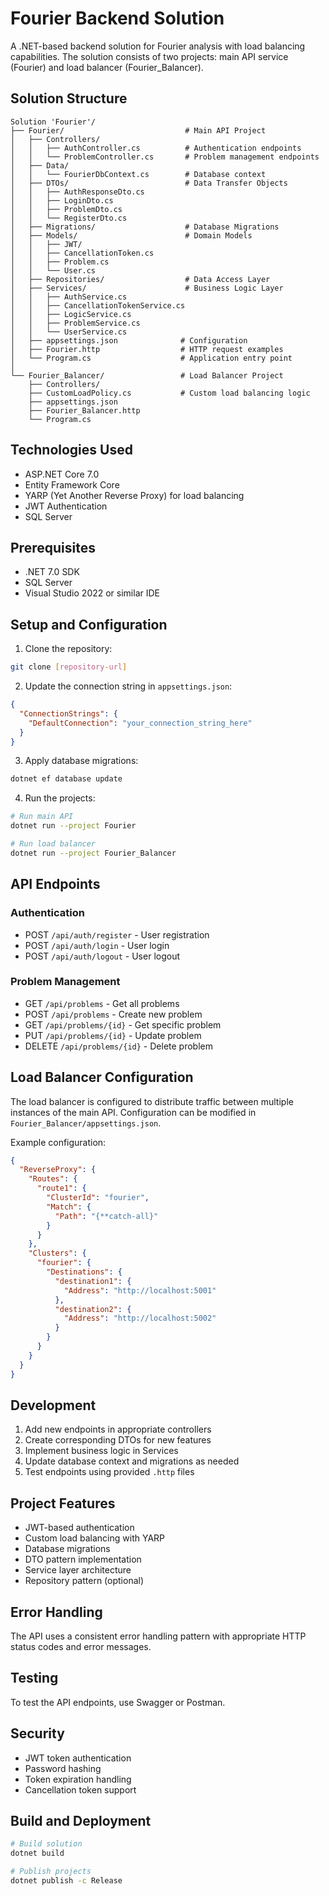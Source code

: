 # Fourier Backend Solution

A .NET-based backend solution for Fourier analysis with load balancing capabilities. The solution consists of two projects: main API service (Fourier) and load balancer (Fourier_Balancer).

## Solution Structure

```
Solution 'Fourier'/
├── Fourier/                           # Main API Project
│   ├── Controllers/
│   │   ├── AuthController.cs          # Authentication endpoints
│   │   └── ProblemController.cs       # Problem management endpoints
│   ├── Data/
│   │   └── FourierDbContext.cs        # Database context
│   ├── DTOs/                          # Data Transfer Objects
│   │   ├── AuthResponseDto.cs
│   │   ├── LoginDto.cs
│   │   ├── ProblemDto.cs
│   │   └── RegisterDto.cs
│   ├── Migrations/                    # Database Migrations
│   ├── Models/                        # Domain Models
│   │   ├── JWT/
│   │   ├── CancellationToken.cs
│   │   ├── Problem.cs
│   │   └── User.cs
│   ├── Repositories/                  # Data Access Layer
│   ├── Services/                      # Business Logic Layer
│   │   ├── AuthService.cs
│   │   ├── CancellationTokenService.cs
│   │   ├── LogicService.cs
│   │   ├── ProblemService.cs
│   │   └── UserService.cs
│   ├── appsettings.json              # Configuration
│   ├── Fourier.http                  # HTTP request examples
│   └── Program.cs                    # Application entry point
│
└── Fourier_Balancer/                 # Load Balancer Project
    ├── Controllers/
    ├── CustomLoadPolicy.cs           # Custom load balancing logic
    ├── appsettings.json
    ├── Fourier_Balancer.http
    └── Program.cs
```

## Technologies Used

- ASP.NET Core 7.0
- Entity Framework Core
- YARP (Yet Another Reverse Proxy) for load balancing
- JWT Authentication
- SQL Server

## Prerequisites

- .NET 7.0 SDK
- SQL Server
- Visual Studio 2022 or similar IDE

## Setup and Configuration

1. Clone the repository:
```bash
git clone [repository-url]
```

2. Update the connection string in `appsettings.json`:
```json
{
  "ConnectionStrings": {
    "DefaultConnection": "your_connection_string_here"
  }
}
```

3. Apply database migrations:
```bash
dotnet ef database update
```

4. Run the projects:
```bash
# Run main API
dotnet run --project Fourier

# Run load balancer
dotnet run --project Fourier_Balancer
```

## API Endpoints

### Authentication
- POST `/api/auth/register` - User registration
- POST `/api/auth/login` - User login
- POST `/api/auth/logout` - User logout

### Problem Management
- GET `/api/problems` - Get all problems
- POST `/api/problems` - Create new problem
- GET `/api/problems/{id}` - Get specific problem
- PUT `/api/problems/{id}` - Update problem
- DELETE `/api/problems/{id}` - Delete problem

## Load Balancer Configuration

The load balancer is configured to distribute traffic between multiple instances of the main API. Configuration can be modified in `Fourier_Balancer/appsettings.json`.

Example configuration:
```json
{
  "ReverseProxy": {
    "Routes": {
      "route1": {
        "ClusterId": "fourier",
        "Match": {
          "Path": "{**catch-all}"
        }
      }
    },
    "Clusters": {
      "fourier": {
        "Destinations": {
          "destination1": {
            "Address": "http://localhost:5001"
          },
          "destination2": {
            "Address": "http://localhost:5002"
          }
        }
      }
    }
  }
}
```

## Development

1. Add new endpoints in appropriate controllers
2. Create corresponding DTOs for new features
3. Implement business logic in Services
4. Update database context and migrations as needed
5. Test endpoints using provided `.http` files

## Project Features

- JWT-based authentication
- Custom load balancing with YARP
- Database migrations
- DTO pattern implementation
- Service layer architecture
- Repository pattern (optional)

## Error Handling

The API uses a consistent error handling pattern with appropriate HTTP status codes and error messages.

## Testing

To test the API endpoints, use Swagger or Postman.

## Security

- JWT token authentication
- Password hashing
- Token expiration handling
- Cancellation token support

## Build and Deployment

```bash
# Build solution
dotnet build

# Publish projects
dotnet publish -c Release
```
